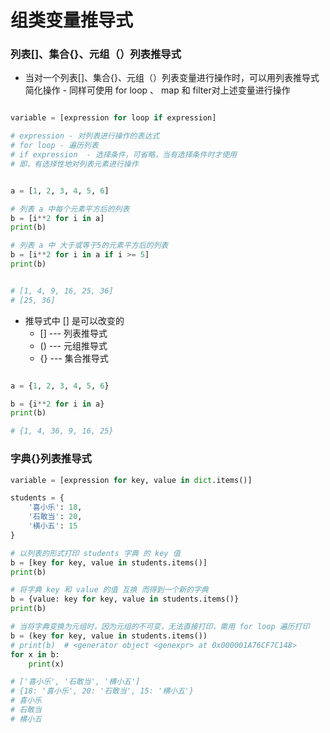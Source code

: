 # 组类变量推导式

### 列表[]、集合{}、元组（）列表推导式

- 当对一个列表[]、集合{}、元组（）列表变量进行操作时，可以用列表推导式简化操作 - 同样可使用 for loop 、 map 和 filter对上述变量进行操作

```python

variable = [expression for loop if expression]

# expression - 对列表进行操作的表达式
# for loop - 遍历列表
# if expression  - 选择条件，可省略，当有选择条件时才使用
# 即，有选择性地对列表元素进行操作
```

```python

a = [1, 2, 3, 4, 5, 6]

# 列表 a 中每个元素平方后的列表
b = [i**2 for i in a]
print(b)

# 列表 a 中 大于或等于5的元素平方后的列表
b = [i**2 for i in a if i >= 5]
print(b)


# [1, 4, 9, 16, 25, 36]
# [25, 36]
```

- 推导式中 [] 是可以改变的
  - [] --- 列表推导式
  - () --- 元组推导式
  - {} --- 集合推导式

```python

a = {1, 2, 3, 4, 5, 6}

b = {i**2 for i in a}
print(b)

# {1, 4, 36, 9, 16, 25}
```

### 字典{}列表推导式

```python
variable = [expression for key, value in dict.items()]
```

```python
students = {
    '喜小乐': 18,
    '石敢当': 20,
    '横小五': 15
}

# 以列表的形式打印 students 字典 的 key 值
b = [key for key, value in students.items()]
print(b)

# 将字典 key 和 value 的值 互换 而得到一个新的字典
b = {value: key for key, value in students.items()}
print(b)

# 当将字典变换为元组时，因为元组的不可变，无法直接打印，需用 for loop 遍历打印
b = (key for key, value in students.items())
# print(b)  # <generator object <genexpr> at 0x000001A76CF7C148>
for x in b:
    print(x)

# ['喜小乐', '石敢当', '横小五']
# {18: '喜小乐', 20: '石敢当', 15: '横小五'}
# 喜小乐
# 石敢当
# 横小五
```